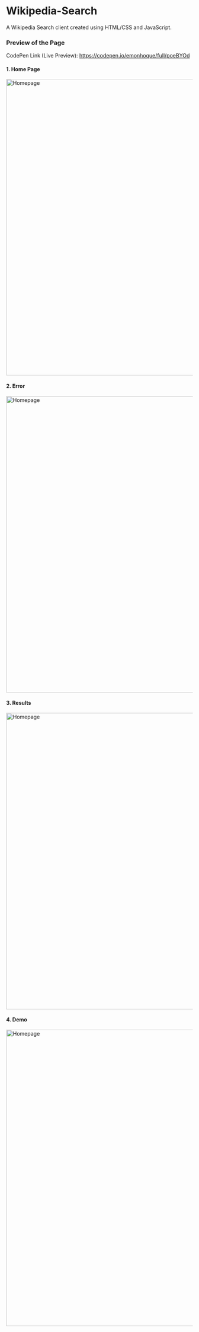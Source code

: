 # Wikipedia-Search
A Wikipedia Search client created using HTML/CSS and JavaScript.

### Preview of the Page

CodePen Link (Live Preview): https://codepen.io/emonhoque/full/poeBYOd

#### 1. Home Page
<img src="https://user-images.githubusercontent.com/56671915/122731614-0f6ee380-d2ae-11eb-8690-ae06bcbcc5eb.png" alt="Homepage" width="800"/>

#### 2. Error
<img src="https://user-images.githubusercontent.com/56671915/122731811-39c0a100-d2ae-11eb-8e0d-7fcc22634024.png" alt="Homepage" width="800"/>

#### 3. Results
<img src="https://user-images.githubusercontent.com/56671915/122731857-43e29f80-d2ae-11eb-9396-51e04f36efd0.png" alt="Homepage" width="800"/>

#### 4. Demo
<img src="https://user-images.githubusercontent.com/56671915/122732599-06324680-d2af-11eb-898f-cb6e5191acb5.gif" alt="Homepage" width="800"/>
